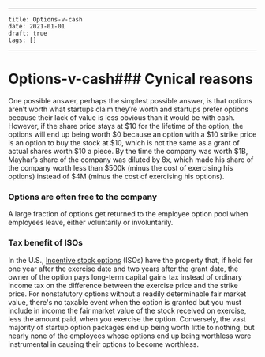 
---
    title: Options-v-cash
    date: 2021-01-01    
    draft: true
    tags: []
---
# Options-v-cash### Cynical reasons
One possible answer, perhaps the simplest possible answer, is that options aren’t worth what startups claim they’re worth and startups prefer options because their lack of value is less obvious than it would be with cash.
However, if the share price stays at $10 for the lifetime of the option, the options will end up being worth $0 because an option with a $10 strike price is an option to buy the stock at $10, which is not the same as a grant of actual shares worth $10 a piece.
By the time the company was worth $1B, Mayhar’s share of the company was diluted by 8x, which made his share of the company worth less than $500k (minus the cost of exercising his options) instead of $4M (minus the cost of exercising his options).
### Options are often free to the company
A large fraction of options get returned to the employee option pool when employees leave, either voluntarily or involuntarily.
### Tax benefit of ISOs
In the U.S., [Incentive stock options](https://en.wikipedia.org/wiki/Incentive_stock_option) (ISOs) have the property that, if held for one year after the exercise date and two years after the grant date, the owner of the option pays long-term capital gains tax instead of ordinary income tax on the difference between the exercise price and the strike price.
For nonstatutory options without a readily determinable fair market value, there's no taxable event when the option is granted but you must include in income the fair market value of the stock received on exercise, less the amount paid, when you exercise the option.
Conversely, the vast majority of startup option packages end up being worth little to nothing, but nearly none of the employees whose options end up being worthless were instrumental in causing their options to become worthless.
